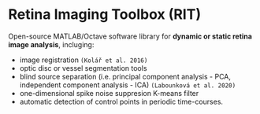 # Retina Imaging Toolbox (RIT)

Open-source MATLAB/Octave software library for **dynamic or static retina image analysis**, incluging:
- image registration `(Kolář et al. 2016)`
- optic disc or vessel segmentation tools
- blind source separation (i.e. principal component analysis - PCA, independent component analysis - ICA) `(Labounková et al. 2020)`
- one-dimensional spike noise suppresion K-means filter 
- automatic detection of control points in periodic time-courses.
